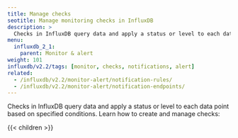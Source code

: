 ```yaml
---
title: Manage checks
seotitle: Manage monitoring checks in InfluxDB
description: >
  Checks in InfluxDB query data and apply a status or level to each data point based on specified conditions.
menu:
  influxdb_2_1:
    parent: Monitor & alert
weight: 101
influxdb/v2.2/tags: [monitor, checks, notifications, alert]
related:
  - /influxdb/v2.2/monitor-alert/notification-rules/
  - /influxdb/v2.2/monitor-alert/notification-endpoints/
---
```


Checks in InfluxDB query data and apply a status or level to each data point based on specified conditions.
Learn how to create and manage checks:

{{< children >}}
